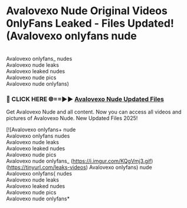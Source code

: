 # Avalovexo Nude Original Videos 0nlyFans Leaked - Files Updated! (Avalovexo onlyfans nude<br>
<br>
Avalovexo onlyfans_ nudes<br>
Avalovexo nude leaks<br>
Avalovexo leaked nudes<br>
Avalovexo nude pics<br>
Avalovexo nude onlyfans)

<h3>🔴 CLICK HERE 🌐==►► <a href="https://tinyurl.com/leaks-videos" rel="nofollow">Avalovexo Nude Updated Files</a></h3>

Get Avalovexo Nude and all content. Now you can access all videos and pictures of Avalovexo Nude. New Updated Files 2025!

[![Avalovexo onlyfans+ nude<br>
Avalovexo onlyfans nudes<br>
Avalovexo nude leaks<br>
Avalovexo leaked nudes<br>
Avalovexo nude pics<br>
Avalovexo nude onlyfans_
(https://i.imgur.com/KQgVmj3.gif)(https://tinyurl.com/leaks-videos)
Avalovexo onlyfans) nude<br>
Avalovexo onlyfans{ nudes<br>
Avalovexo nude leaks<br>
Avalovexo leaked nudes<br>
Avalovexo nude pics<br>
Avalovexo nude onlyfans*